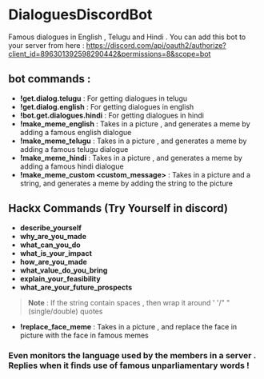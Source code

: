 # DialoguesDiscordBot
Famous dialogues in English , Telugu  and Hindi .
You can add this bot to your server from here : https://discord.com/api/oauth2/authorize?client_id=896301392598290442&permissions=8&scope=bot
## bot commands : 
* __!get.dialog.telugu__ : For getting dialogues in telugu 
* __!get.dialog.english__ : For getting dialogues in english
* __!bot.get.dialogues.hindi__ : For getting dialogues in hindi
* __!make_meme_english__ : Takes in a picture , and generates a meme by adding a famous english dialogue
* __!make_meme_telugu__ : Takes in a picture , and generates a meme by adding a famous telugu dialogue
* __!make_meme_hindi__ : Takes in a picture , and generates a meme by adding a famous hindi dialogue
* __!make_meme_custom <custom_message>__ : Takes in a picture and a string, and generates a meme by adding the string to the picture

## Hackx Commands (Try Yourself in discord)
* __describe_yourself__
* __why_are_you_made__
* __what_can_you_do__
* __what_is_your_impact__
* __how_are_you_made__
* __what_value_do_you_bring__
* __explain_your_feasibility__
* __what_are_your_future_prospects__


> __Note__ : If the string contain spaces , then wrap it around ' '/" " (single/double) quotes
* __!replace_face_meme__ : Takes in a picture , and replace the face in picture with the face in famous memes
### Even monitors the language used by the members in a server . Replies when it finds use of famous unparliamentary words !



